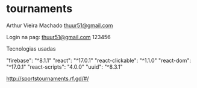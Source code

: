 # tournaments

Arthur Vieira Machado
thuur51@gmail.com

Login na pag: thuur51@gmail.com
              123456
              
              
Tecnologias usadas

"firebase": "^8.1.1"
"react": "^17.0.1"
"react-clickable": "^1.1.0"
"react-dom": "^17.0.1"
"react-scripts": "4.0.0"
"uuid": "^8.3.1"


http://sportstournaments.rf.gd/#/
